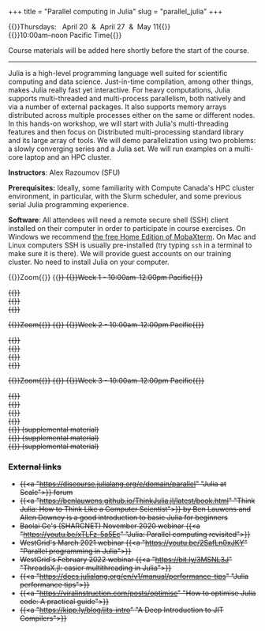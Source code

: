 +++
title = "Parallel computing in Julia"
slug = "parallel_julia"
+++

{{<cor>}}Thursdays: &nbsp; April 20 &nbsp;&&nbsp; April 27 &nbsp;&&nbsp; May 11{{</cor>}}\
{{<cgr>}}10:00am–noon Pacific Time{{</cgr>}}

Course materials will be added here shortly before the start of the course.

---

Julia is a high-level programming language well suited for scientific computing and data science. Just-in-time
compilation, among other things, makes Julia really fast yet interactive. For heavy computations, Julia
supports multi-threaded and multi-process parallelism, both natively and via a number of external packages. It
also supports memory arrays distributed across multiple processes either on the same or different nodes. In
this hands-on workshop, we will start with Julia's multi-threading features and then focus on Distributed
multi-processing standard library and its large array of tools. We will demo parallelization using two
problems: a slowly converging series and a Julia set. We will run examples on a multi-core laptop and an HPC
cluster.

**Instructors**: Alex Razoumov (SFU)

**Prerequisites:** Ideally, some familiarity with Compute Canada's HPC cluster environment, in particular, with
the Slurm scheduler, and some previous serial Julia programming experience.

**Software**: All attendees will need a remote secure shell (SSH) client installed on their computer in order
to participate in course exercises. On Windows we recommend [the free Home Edition of
MobaXterm](https://mobaxterm.mobatek.net/download.html). On Mac and Linux computers SSH is usually
pre-installed (try typing `ssh` in a terminal to make sure it is there). We will provide guest accounts on our
training cluster. No need to install Julia on your computer.






{{<cor>}}Zoom{{</cor>}} {{<s>}} {{<cgr>}}Week 1 - 10:00am-12:00pm Pacific{{</cgr>}}
<!-- {{<nolinktitle>}}Introduction to Julia language{{</nolinktitle>}} \ -->
<!-- {{<nolinktitle>}}Intro to parallelism{{</nolinktitle>}} \ -->
<!-- {{<nolinktitle>}}Multi-threading with Base.Threads (slow series){{</nolinktitle>}} \ -->
{{<linktitle url="../julia20230420/julia-01-intro-language" text="Introduction to Julia language">}}\
{{<linktitle url="../julia20230420/julia-02-intro-parallel" text="Intro to parallelism">}}\
{{<linktitle url="../julia20230420/julia-03-threads-slow-series" text="Multi-threading with Base.Threads (slow series)">}}








{{<cor>}}Zoom{{</cor>}} {{<s>}} {{<cgr>}}Week 2 - 10:00am-12:00pm Pacific{{</cgr>}}
<!-- {{<nolinktitle>}}Multi-threading with ThreadsX (slow series){{</nolinktitle>}} \ -->
<!-- {{<nolinktitle>}}Parallelizing the Julia set with Base.Threads{{</nolinktitle>}} \ -->
<!-- {{<nolinktitle>}}Parallelizing the Julia set with ThreadsX{{</nolinktitle>}} \ -->
<!-- {{<nolinktitle>}}Distributed.jl: basics{{</nolinktitle>}} \ -->
{{<linktitle url="../julia20230420/julia-04-threadsx-slow-series" text="Multi-threading with ThreadsX (slow series)">}} \
{{<linktitle url="../julia20230420/julia-05-threads-julia-set" text="Parallelizing the Julia set with Base.Threads">}} \
{{<linktitle url="../julia20230420/julia-06-threadsx-julia-set" text="Parallelizing the Julia set with ThreadsX">}} \
{{<linktitle url="../julia20230420/julia-07-distributed1" text="Distributed.jl: basics">}}







{{<cor>}}Zoom{{</cor>}} {{<s>}} {{<cgr>}}Week 3 - 10:00am-12:00pm Pacific{{</cgr>}}
<!-- {{<nolinktitle>}}Distributed.jl: three scalable versions of the slow series{{</nolinktitle>}} \ -->
<!-- {{<nolinktitle>}}DistributedArrays.jl{{</nolinktitle>}} \ -->
<!-- {{<nolinktitle>}}Parallelizing the Julia set with DistributedArrays{{</nolinktitle>}} \ -->
<!-- {{<nolinktitle>}}SharedArrays.jl{{</nolinktitle>}} \ -->
<!-- {{<nolinktitle>}}Parallelizing the N-body problem{{</nolinktitle>}} (supplemental material)\ -->
<!-- {{<nolinktitle>}}Parallelizing the additive Schwarz method{{</nolinktitle>}} (supplemental material)\ -->
<!-- {{<nolinktitle>}}Distributed linear algebra in Julia{{</nolinktitle>}} (supplemental material) -->
{{<linktitle url="../julia20230420/julia-08-distributed2" text="Distributed.jl: three scalable versions of the slow series">}} \
{{<linktitle url="../julia20230420/julia-09-distributed-arrays" text="DistributedArrays.jl">}}\
{{<linktitle url="../julia20230420/julia-10-distributed-julia-set" text="Parallelizing the Julia set with DistributedArrays">}}\
{{<linktitle url="../julia20230420/julia-11-shared-arrays" text="SharedArrays.jl">}}\
{{<linkoptional url="../julia20230420/julia-12-nbody" text="Parallelizing the N-body problem">}} (supplemental material)\
{{<linkoptional url="../julia20230420/julia-13-asm" text="Parallelizing the additive Schwarz method">}} (supplemental material)\
{{<linkoptional url="../julia20230420/julia-14-linear-algebra" text="Distributed linear algebra in Julia">}} (supplemental material)




### External links

- {{<a "https://discourse.julialang.org/c/domain/parallel" "Julia at Scale">}} forum
- {{<a "https://benlauwens.github.io/ThinkJulia.jl/latest/book.html" "Think Julia: How to Think Like a Computer Scientist">}} by Ben Lauwens and Allen Downey is a good introduction to basic Julia for beginners
- Baolai Ge's (SHARCNET) November 2020 webinar {{<a "https://youtu.be/xTLFz-5a5Ec" "Julia: Parallel computing revisited">}}
- WestGrid's March 2021 webinar {{<a "https://youtu.be/2SafLn0xJKY" "Parallel programming in Julia">}}
- WestGrid's February 2022 webinar {{<a "https://bit.ly/3MSNL3J" "ThreadsX.jl: easier multithreading in Julia">}}
- {{<a "https://docs.julialang.org/en/v1/manual/performance-tips" "Julia performance tips">}}
- {{<a "https://viralinstruction.com/posts/optimise" "How to optimise Julia code: A practical guide">}}
- {{<a "https://kipp.ly/blog/jits-intro" "A Deep Introduction to JIT Compilers">}}
